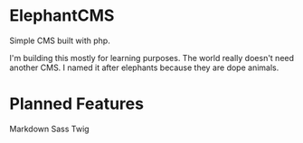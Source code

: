 ElephantCMS
===========

Simple CMS built with php.

I'm building this mostly for learning purposes. The world really doesn't need another CMS. I named it after elephants because they are dope animals.

Planned Features
================
Markdown
Sass
Twig
